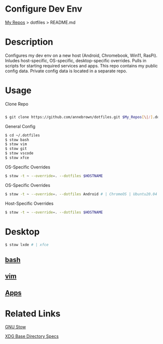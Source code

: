 # Configure Dev Env

  [My Repos](https://github.com/annebrown/?tab=repositories) > dotfiles >  README.md    

# Description

Configures my dev env on a new host (Android, Chromebook, Win11, RasPi).  Inludes host-specific, OS-specific, desktop-specific overrides. Pulls in scripts for starting required services and apps.   This repo contains my public config data.  Private config data is located in a separate repo. 

# Usage

Clone Repo

```bash

$ git clone https://github.com/annebrown/dotfiles.git $My_Repos[\|/].dotfiles

```

General Config

```bash
$ cd ~/.dotfiles
$ stow bash
$ stow vim
$ stow git
$ stow vscode
$ stow xfce
```
OS-Specific Overrides

```bash
$ stow -t ~ --override=. --dotfiles $HOSTNAME
```

OS-Specific Overrides

```bash
$ stow -t ~ --override=. --dotfiles Android # | ChromeOS | Ubuntu20.04 | Ubuntu18.3 | Win11 | RasPi
```
Host-Specific Overrides

```bash
$ stow -t ~ --override=. --dotfiles $HOSTNAME
```
# Desktop

```bash
$ stow lxde # | xfce 
```


## [bash](bash/README.md)

## [vim](vim/README.md)

## [Apps](apps/README.md)

# Related Links



[GNU Stow](https://www.gnu.org/software/stow/)

 [XDG Base Directory Specs](https://specifications.freedesktop.org/basedir-spec/basedir-spec-0.8.html)
